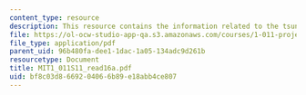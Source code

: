 ```yaml
---
content_type: resource
description: This resource contains the information related to the tsunami.
file: https://ol-ocw-studio-app-qa.s3.amazonaws.com/courses/1-011-project-evaluation-spring-2011/bf8c03d8669204066b89e18abb4ce807_MIT1_011S11_read16a.pdf
file_type: application/pdf
parent_uid: 96b480fa-dee1-1dac-1a05-134adc9d261b
resourcetype: Document
title: MIT1_011S11_read16a.pdf
uid: bf8c03d8-6692-0406-6b89-e18abb4ce807
---
```

